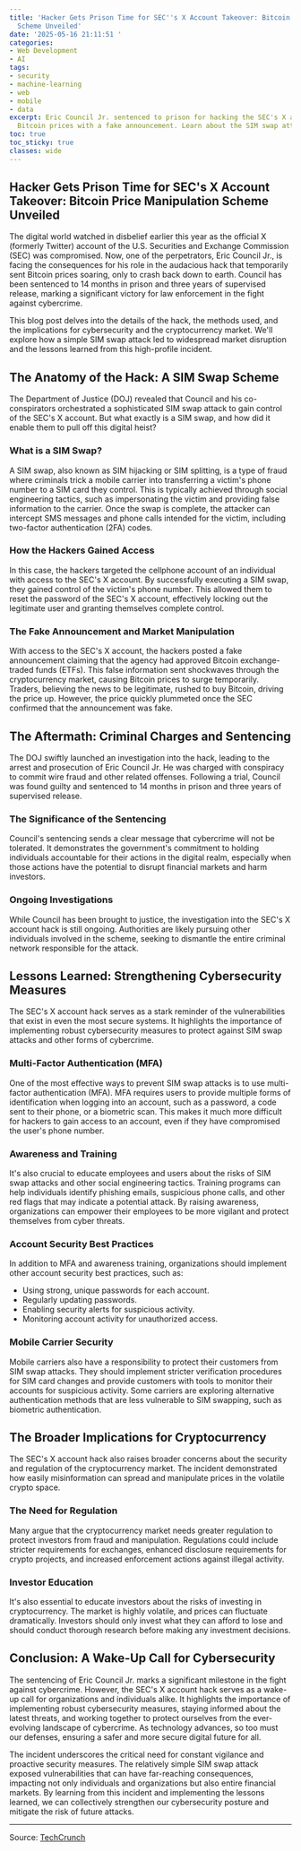 ```yaml
---
title: 'Hacker Gets Prison Time for SEC''s X Account Takeover: Bitcoin Price Manipulation
  Scheme Unveiled'
date: '2025-05-16 21:11:51 '
categories:
- Web Development
- AI
tags:
- security
- machine-learning
- web
- mobile
- data
excerpt: Eric Council Jr. sentenced to prison for hacking the SEC's X account, manipulating
  Bitcoin prices with a fake announcement. Learn about the SIM swap attack.
toc: true
toc_sticky: true
classes: wide
---
```


## Hacker Gets Prison Time for SEC's X Account Takeover: Bitcoin Price Manipulation Scheme Unveiled

The digital world watched in disbelief earlier this year as the official X (formerly Twitter) account of the U.S. Securities and Exchange Commission (SEC) was compromised. Now, one of the perpetrators, Eric Council Jr., is facing the consequences for his role in the audacious hack that temporarily sent Bitcoin prices soaring, only to crash back down to earth. Council has been sentenced to 14 months in prison and three years of supervised release, marking a significant victory for law enforcement in the fight against cybercrime.

This blog post delves into the details of the hack, the methods used, and the implications for cybersecurity and the cryptocurrency market. We'll explore how a simple SIM swap attack led to widespread market disruption and the lessons learned from this high-profile incident.

## The Anatomy of the Hack: A SIM Swap Scheme

The Department of Justice (DOJ) revealed that Council and his co-conspirators orchestrated a sophisticated SIM swap attack to gain control of the SEC's X account. But what exactly is a SIM swap, and how did it enable them to pull off this digital heist?

### What is a SIM Swap?

A SIM swap, also known as SIM hijacking or SIM splitting, is a type of fraud where criminals trick a mobile carrier into transferring a victim's phone number to a SIM card they control. This is typically achieved through social engineering tactics, such as impersonating the victim and providing false information to the carrier. Once the swap is complete, the attacker can intercept SMS messages and phone calls intended for the victim, including two-factor authentication (2FA) codes.

### How the Hackers Gained Access

In this case, the hackers targeted the cellphone account of an individual with access to the SEC's X account. By successfully executing a SIM swap, they gained control of the victim's phone number. This allowed them to reset the password of the SEC's X account, effectively locking out the legitimate user and granting themselves complete control.

### The Fake Announcement and Market Manipulation

With access to the SEC's X account, the hackers posted a fake announcement claiming that the agency had approved Bitcoin exchange-traded funds (ETFs). This false information sent shockwaves through the cryptocurrency market, causing Bitcoin prices to surge temporarily. Traders, believing the news to be legitimate, rushed to buy Bitcoin, driving the price up. However, the price quickly plummeted once the SEC confirmed that the announcement was fake.

## The Aftermath: Criminal Charges and Sentencing

The DOJ swiftly launched an investigation into the hack, leading to the arrest and prosecution of Eric Council Jr. He was charged with conspiracy to commit wire fraud and other related offenses. Following a trial, Council was found guilty and sentenced to 14 months in prison and three years of supervised release.

### The Significance of the Sentencing

Council's sentencing sends a clear message that cybercrime will not be tolerated. It demonstrates the government's commitment to holding individuals accountable for their actions in the digital realm, especially when those actions have the potential to disrupt financial markets and harm investors.

### Ongoing Investigations

While Council has been brought to justice, the investigation into the SEC's X account hack is still ongoing. Authorities are likely pursuing other individuals involved in the scheme, seeking to dismantle the entire criminal network responsible for the attack.

## Lessons Learned: Strengthening Cybersecurity Measures

The SEC's X account hack serves as a stark reminder of the vulnerabilities that exist in even the most secure systems. It highlights the importance of implementing robust cybersecurity measures to protect against SIM swap attacks and other forms of cybercrime.

### Multi-Factor Authentication (MFA)

One of the most effective ways to prevent SIM swap attacks is to use multi-factor authentication (MFA). MFA requires users to provide multiple forms of identification when logging into an account, such as a password, a code sent to their phone, or a biometric scan. This makes it much more difficult for hackers to gain access to an account, even if they have compromised the user's phone number.

### Awareness and Training

It's also crucial to educate employees and users about the risks of SIM swap attacks and other social engineering tactics. Training programs can help individuals identify phishing emails, suspicious phone calls, and other red flags that may indicate a potential attack. By raising awareness, organizations can empower their employees to be more vigilant and protect themselves from cyber threats.

### Account Security Best Practices

In addition to MFA and awareness training, organizations should implement other account security best practices, such as:

*   Using strong, unique passwords for each account.
*   Regularly updating passwords.
*   Enabling security alerts for suspicious activity.
*   Monitoring account activity for unauthorized access.

### Mobile Carrier Security

Mobile carriers also have a responsibility to protect their customers from SIM swap attacks. They should implement stricter verification procedures for SIM card changes and provide customers with tools to monitor their accounts for suspicious activity. Some carriers are exploring alternative authentication methods that are less vulnerable to SIM swapping, such as biometric authentication.

## The Broader Implications for Cryptocurrency

The SEC's X account hack also raises broader concerns about the security and regulation of the cryptocurrency market. The incident demonstrated how easily misinformation can spread and manipulate prices in the volatile crypto space.

### The Need for Regulation

Many argue that the cryptocurrency market needs greater regulation to protect investors from fraud and manipulation. Regulations could include stricter requirements for exchanges, enhanced disclosure requirements for crypto projects, and increased enforcement actions against illegal activity.

### Investor Education

It's also essential to educate investors about the risks of investing in cryptocurrency. The market is highly volatile, and prices can fluctuate dramatically. Investors should only invest what they can afford to lose and should conduct thorough research before making any investment decisions.

## Conclusion: A Wake-Up Call for Cybersecurity

The sentencing of Eric Council Jr. marks a significant milestone in the fight against cybercrime. However, the SEC's X account hack serves as a wake-up call for organizations and individuals alike. It highlights the importance of implementing robust cybersecurity measures, staying informed about the latest threats, and working together to protect ourselves from the ever-evolving landscape of cybercrime. As technology advances, so too must our defenses, ensuring a safer and more secure digital future for all.

The incident underscores the critical need for constant vigilance and proactive security measures. The relatively simple SIM swap attack exposed vulnerabilities that can have far-reaching consequences, impacting not only individuals and organizations but also entire financial markets. By learning from this incident and implementing the lessons learned, we can collectively strengthen our cybersecurity posture and mitigate the risk of future attacks.

---

Source: [TechCrunch](https://techcrunch.com/2025/05/16/us-man-who-hacked-secs-x-account-to-spike-bitcoin-price-sentenced-to-prison/)